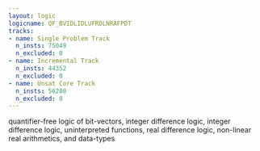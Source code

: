 ```yaml
---
layout: logic
logicname: QF_BVIDLIDLUFRDLNRAFPDT
tracks:
- name: Single Problem Track
  n_insts: 75049
  n_excluded: 0
- name: Incremental Track
  n_insts: 44352
  n_excluded: 0
- name: Unsat Core Track
  n_insts: 56200
  n_excluded: 0
---
```

quantifier-free logic of bit-vectors, integer difference logic, integer difference logic, uninterpreted functions, real difference logic, non-linear real arithmetics, and data-types